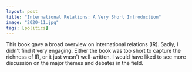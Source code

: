 ```yaml
---
layout: post
title: "International Relations: A Very Short Introduction"
image: "2020-11.jpg"
tags: [politics]
---
```


This book gave a broad overview on international relations (IR). Sadly, I didn't find it very engaging. Either the book was too short to capture the richness of IR, or it just wasn't well-written. I would have liked to see more discussion on the major themes and debates in the field.